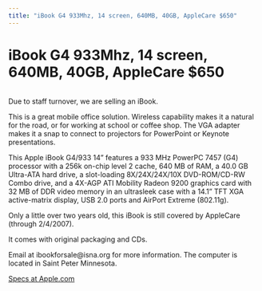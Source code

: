 ```yaml
---
title: "iBook G4 933Mhz, 14 screen, 640MB, 40GB, AppleCare $650"
---
```


# iBook G4 933Mhz, 14 screen, 640MB, 40GB, AppleCare $650

<p><img alt="" src="http://www.isna.org/files/apple\_ibook\_g4.jpg" />  </p>

<p>Due to staff turnover, we are selling an iBook.  </p>

<p>This is a great mobile office solution. Wireless capability makes it a natural for the road, or for working at school or coffee shop. The <span class="caps">VGA</span> adapter makes it a snap to connect to projectors for PowerPoint or Keynote presentations.  </p>

<p>This Apple iBook G4/933 14&#8221; features a 933 MHz PowerPC 7457 (G4) processor with a 256k on-chip level 2 cache, 640 MB of <span class="caps">RAM</span>, a 40.0 GB Ultra-<span class="caps">ATA</span> hard drive, a slot-loading 8X/24X/24X/10X <span class="caps">DVD</span>-<span class="caps">ROM</span>/CD-RW Combo drive, and a 4X-<span class="caps">AGP</span> <span class="caps">ATI</span> Mobility Radeon 9200 graphics card with 32 MB of <span class="caps">DDR</span> video memory in an ultrasleek case with a 14.1&#8221; <span class="caps">TFT</span> <span class="caps">XGA</span> active-matrix display, <span class="caps">USB</span> 2.0 ports and AirPort Extreme (802.11g).  </p>

<p>Only a little over two years old, this iBook is still covered by AppleCare (through 2/4/2007).  </p>

<p>It comes with original packaging and CDs.  </p>

<p>Email at ibookforsale@isna.org for more information. The computer is located in Saint Peter Minnesota.  </p>

<p><a href="http://support.apple.com/specs/ibook/iBook_G4.html">Specs at Apple.com</a></p>